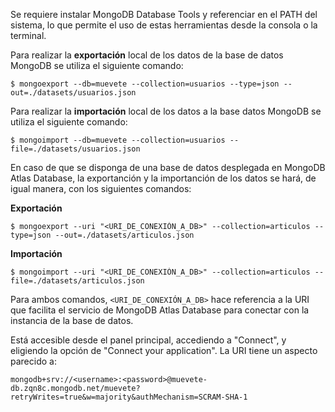 Se requiere instalar MongoDB Database Tools y referenciar en el PATH del sistema, lo que permite el uso de estas herramientas desde la consola o la terminal.

Para realizar la **exportación** local de los datos de la base de datos MongoDB se utiliza el siguiente comando:

```
$ mongoexport --db=muevete --collection=usuarios --type=json --out=./datasets/usuarios.json
```

Para realizar la **importación** local de los datos a la base datos MongoDB se utiliza el siguiente comando:

```
$ mongoimport --db=muevete --collection=usuarios --file=./datasets/usuarios.json
```

En caso de que se disponga de una base de datos desplegada en MongoDB Atlas Database, la exportanción y la importanción de los datos se hará, de igual manera, con los siguientes comandos:

**Exportación**

```
$ mongoexport --uri "<URI_DE_CONEXIÓN_A_DB>" --collection=articulos --type=json --out=./datasets/articulos.json
```

**Importación**

```
$ mongoimport --uri "<URI_DE_CONEXIÓN_A_DB>" --collection=articulos --file=./datasets/articulos.json
```

Para ambos comandos, `<URI_DE_CONEXIÓN_A_DB>` hace referencia a la URI que facilita el servicio de MongoDB Atlas Database para conectar con la instancia de la base de datos.

Está accesible desde el panel principal, accediendo a "Connect", y eligiendo la opción de "Connect your application". La URI tiene un aspecto parecido a:

```
mongodb+srv://<username>:<password>@muevete-db.zqn8c.mongodb.net/muevete?retryWrites=true&w=majority&authMechanism=SCRAM-SHA-1
```